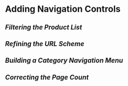 <h1>Adding Navigation Controls</h1>

<h2><i>Filtering the Product List</i></h2>
<h2><i>Refining the URL Scheme</i></h2>
<h2><i>Building a Category Navigation Menu</i></h2>
<h2><i>Correcting the Page Count</i></h2>